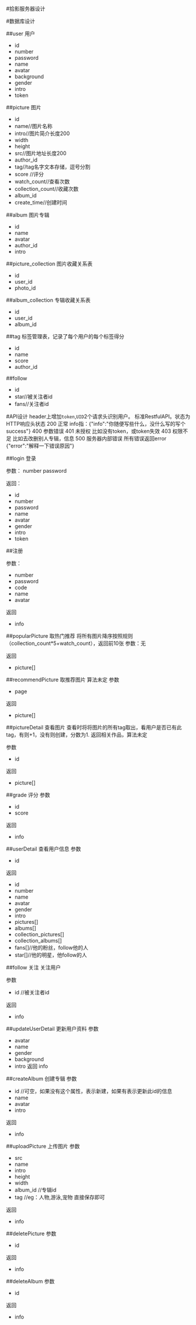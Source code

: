 #拾影服务器设计

#数据库设计

##user
用户
+ id
+ number
+ password
+ name
+ avatar
+ background
+ gender
+ intro
+ token

##picture
图片
+ id
+ name//图片名称
+ intro//图片简介长度200
+ width
+ height
+ src//图片地址长度200
+ author_id
+ tag//tag名字文本存储，逗号分割
+ score //评分
+ watch_count//查看次数
+ collection_count//收藏次数
+ album_id
+ create_time//创建时间

##album
图片专辑
+ id
+ name
+ avatar
+ author_id
+ intro

##picture_collection
图片收藏关系表
+ id
+ user_id
+ photo_id


##album_collection
专辑收藏关系表
+ id
+ user_id
+ album_id

##tag
标签管理表，记录了每个用户的每个标签得分
+ id
+ name
+ score
+ author_id


##follow
+ id
+ star//被关注者id
+ fans//关注者id


#API设计
header上增加`token`,`UID`2个请求头识别用户。
标准RestfulAPI。状态为HTTP响应头状态
200 正常
info指：{"info":"你随便写些什么，没什么写的写个success"}
400 参数错误
401 未授权 比如没有token，或token失效
403 权限不足 比如去改删别人专辑，信息
500 服务器内部错误
所有错误返回error
{"error":"解释一下错误原因"}

##login 登录

参数：
number
password

返回：
+ id
+ number
+ password
+ name
+ avatar
+ gender
+ intro
+ token

##注册

参数：
 - number
 - password
 - code
 - name
 - avatar

返回
 - info


##popularPicture 取热门推荐
将所有图片降序按照规则（collection_count*5+watch_count），返回前10张
参数：无

返回
 - picture[]


##recommendPicture 取推荐图片
算法未定
参数
 - page

返回
 - picture[]

##pictureDetail 查看图片
查看时将将图片的所有tag取出，看用户是否已有此tag，有则+1，没有则创建，分数为1.
返回相关作品，算法未定

参数
 - id

返回
 - picture[]

##grade 评分
参数
 - id
 - score

返回
 - info

##userDetail 查看用户信息
参数
 - id

返回
+ id
+ number
+ name
+ avatar
+ gender
+ intro
+ pictures[]
+ albums[]
+ collection_pictures[]
+ collection_albums[]
+ fans[]//他的粉丝，follow他的人
+ star[]//他的明星，他follow的人

##follow 关注
关注用户

参数
 - id   //被关注者id

返回
 - info

##updateUserDetail 更新用户资料
参数
+ avatar
+ name
+ gender
+ background
+ intro
返回
info

##createAlbum 创建专辑
参数
 - id //可空，如果没有这个属性，表示新建，如果有表示更新此id的信息
 - name
 - avatar
 - intro

返回
 - info

##uploadPicture 上传图片
参数
 - src
 - name
 - intro
 - height
 - width
 - album_id  //专辑id
 - tag  //eg：人物,游泳,宠物 直接保存即可

返回
 - info

##deletePicture
参数
 - id

返回
 - info

##deleteAlbum 
参数
 - id

返回
 - info